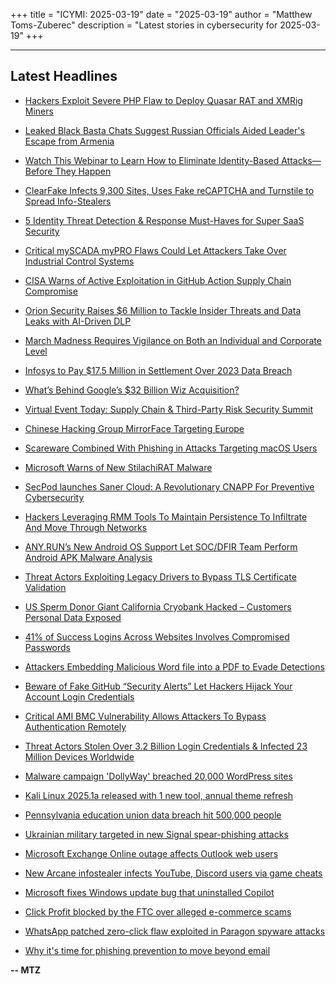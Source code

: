 +++
title = "ICYMI: 2025-03-19"
date = "2025-03-19"
author = "Matthew Toms-Zuberec"
description = "Latest stories in cybersecurity for 2025-03-19"
+++

---------------------------------------------------------------------------
## Latest Headlines
- [Hackers Exploit Severe PHP Flaw to Deploy Quasar RAT and XMRig Miners](https://thehackernews.com/2025/03/hackers-exploit-severe-php-flaw-to.html)

- [Leaked Black Basta Chats Suggest Russian Officials Aided Leader's Escape from Armenia](https://thehackernews.com/2025/03/leaked-black-basta-chats-suggest.html)

- [Watch This Webinar to Learn How to Eliminate Identity-Based Attacks—Before They Happen](https://thehackernews.com/2025/03/watch-this-webinar-to-learn-how-to.html)

- [ClearFake Infects 9,300 Sites, Uses Fake reCAPTCHA and Turnstile to Spread Info-Stealers](https://thehackernews.com/2025/03/clearfake-infects-9300-sites-uses-fake.html)

- [5 Identity Threat Detection & Response Must-Haves for Super SaaS Security](https://thehackernews.com/2025/03/5-identity-threat-detection-response.html)

- [Critical mySCADA myPRO Flaws Could Let Attackers Take Over Industrial Control Systems](https://thehackernews.com/2025/03/critical-myscada-mypro-flaws-could-let.html)

- [CISA Warns of Active Exploitation in GitHub Action Supply Chain Compromise](https://thehackernews.com/2025/03/cisa-warns-of-active-exploitation-in.html)

- [Orion Security Raises $6 Million to Tackle Insider Threats and Data Leaks with AI-Driven DLP](https://www.securityweek.com/orion-security-raises-6-million-to-tackle-insider-threats-and-data-leaks-with-ai-driven-dlp/)

- [March Madness Requires Vigilance on Both an Individual and Corporate Level](https://www.securityweek.com/march-madness-requires-vigilance-on-both-an-individual-and-corporate-level/)

- [Infosys to Pay $17.5 Million in Settlement Over 2023 Data Breach](https://www.securityweek.com/infosys-to-pay-17-5-million-in-settlement-over-2023-data-breach/)

- [What’s Behind Google’s $32 Billion Wiz Acquisition?](https://www.securityweek.com/whats-behind-googles-32-billion-wiz-acquisition/)

- [Virtual Event Today: Supply Chain & Third-Party Risk Security Summit](https://www.securityweek.com/virtual-event-today-supply-chain-third-party-risk-security-summit/)

- [Chinese Hacking Group MirrorFace Targeting Europe](https://www.securityweek.com/chinese-hacking-group-mirrorface-targeting-europe/)

- [Scareware Combined With Phishing in Attacks Targeting macOS Users](https://www.securityweek.com/scareware-combined-with-phishing-in-attacks-targeting-macos-users/)

- [Microsoft Warns of New StilachiRAT Malware](https://www.securityweek.com/microsoft-warns-of-new-stilachirat-malware/)

- [SecPod launches Saner Cloud: A Revolutionary CNAPP For Preventive Cybersecurity](https://cybersecuritynews.com/a-revolutionary-cnapp-for-preventive-cybersecurity/)

- [Hackers Leveraging RMM Tools To Maintain Persistence To Infiltrate And Move Through Networks](https://cybersecuritynews.com/hackers-leveraging-rmm-tools/)

- [ANY.RUN’s New Android OS Support Let SOC/DFIR Team Perform Android APK Malware Analysis](https://cybersecuritynews.com/any-run-launches-android-os-support/)

- [Threat Actors Exploiting Legacy Drivers to Bypass TLS Certificate Validation](https://cybersecuritynews.com/threat-actors-exploiting-legacy-drivers/)

- [US Sperm Donor Giant California Cryobank Hacked – Customers Personal Data Exposed](https://cybersecuritynews.com/us-sperm-donor-giant-california-cryobank-hackers/)

- [41% of Success Logins Across Websites Involves Compromised Passwords](https://cybersecuritynews.com/41-of-success-logins-across-websites/)

- [Attackers Embedding Malicious Word file into a PDF to Evade Detections](https://cybersecuritynews.com/attackers-embedding-malicious-word-file-into-a-pdf/)

- [Beware of Fake GitHub “Security Alerts” Let Hackers Hijack Your Account Login Credentials](https://cybersecuritynews.com/fake-github-security-alerts-let-hackers-hijack/)

- [Critical AMI BMC Vulnerability Allows Attackers To Bypass Authentication Remotely](https://cybersecuritynews.com/critical-ami-bmc-vulnerability/)

- [Threat Actors Stolen Over 3.2 Billion Login Credentials & Infected 23 Million Devices Worldwide](https://cybersecuritynews.com/threat-actors-stolen-over-3-2-billion-login-credentials/)

- [Malware campaign 'DollyWay' breached 20,000 WordPress sites](https://www.bleepingcomputer.com/news/security/malware-campaign-dollyway-breached-20-000-wordpress-sites/)

- [Kali Linux 2025.1a released with 1 new tool, annual theme refresh](https://www.bleepingcomputer.com/news/security/kali-linux-20251a-released-with-1-new-tool-annual-theme-refresh/)

- [Pennsylvania education union data breach hit 500,000 people](https://www.bleepingcomputer.com/news/security/pennsylvania-education-union-data-breach-hit-500-000-people/)

- [Ukrainian military targeted in new Signal spear-phishing attacks](https://www.bleepingcomputer.com/news/security/ukrainian-military-targeted-in-new-signal-spear-phishing-attacks/)

- [Microsoft Exchange Online outage affects Outlook web users](https://www.bleepingcomputer.com/news/microsoft/microsoft-exchange-online-outage-affects-outlook-web-users/)

- [New Arcane infostealer infects YouTube, Discord users via game cheats](https://www.bleepingcomputer.com/news/security/new-arcane-infostealer-infects-youtube-discord-users-via-game-cheats/)

- [Microsoft fixes Windows update bug that uninstalled Copilot](https://www.bleepingcomputer.com/news/microsoft/microsoft-fixes-windows-update-bug-that-wiped-out-copilot/)

- [Click Profit blocked by the FTC over alleged e-commerce scams](https://www.bleepingcomputer.com/news/legal/click-profit-blocked-by-the-ftc-over-alleged-e-commerce-scams/)

- [WhatsApp patched zero-click flaw exploited in Paragon spyware attacks](https://www.bleepingcomputer.com/news/security/whatsapp-patched-zero-day-flaw-used-in-paragon-spyware-attacks/)

- [Why it's time for phishing prevention to move beyond email](https://www.bleepingcomputer.com/news/security/why-its-time-for-phishing-prevention-to-move-beyond-email/)

**-- MTZ**